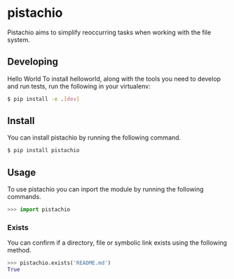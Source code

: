 # pistachio
Pistachio aims to simplify reoccurring tasks when working with the file system.

## Developing

Hello World To install helloworld, along with the tools you need to develop and run tests, run the following in your virtualenv:

```bash
$ pip install -e .[dev]
```

## Install

You can install pistachio by running the following command.

```bash
$ pip install pistachio
```

## Usage

To use pistachio you can inport the module by running the following commands.

```python
>>> import pistachio
```

### Exists

You can confirm if a directory, file or symbolic link exists using the following method.

```python
>>> pistachio.exists('README.md')
True
